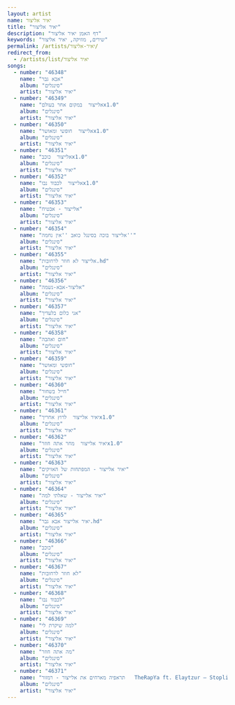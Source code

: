 ```yaml
---
layout: artist
name: יאיר אליצור
title: "יאיר אליצור"
description: "דף האמן יאיר אליצור"
keywords: "שירים, מוזיקה, יאיר אליצור"
permalink: /artists/יאיר-אליצור/
redirect_from:
  - /artists/list/יאיר אליצור
songs:
  - number: "46348"
    name: "אבא גבר"
    album: "סינגלים"
    artist: "יאיר אליצור"
  - number: "46349"
    name: "אלייצור  במקום אחר בעולםx1.0"
    album: "סינגלים"
    artist: "יאיר אליצור"
  - number: "46350"
    name: "אלייצור  חופשי ומאושרx1.0"
    album: "סינגלים"
    artist: "יאיר אליצור"
  - number: "46351"
    name: "אלייצור  כוכבx1.0"
    album: "סינגלים"
    artist: "יאיר אליצור"
  - number: "46352"
    name: "אלייצור  לכבוד נבוx1.0"
    album: "סינגלים"
    artist: "יאיר אליצור"
  - number: "46353"
    name: "אלייצור - אבטיח"
    album: "סינגלים"
    artist: "יאיר אליצור"
  - number: "46354"
    name: "אלייצור בוכה בסינגל כואב ''אין נחמה''"
    album: "סינגלים"
    artist: "יאיר אליצור"
  - number: "46355"
    name: "אלייצור לא חוזר לרחובות.hd"
    album: "סינגלים"
    artist: "יאיר אליצור"
  - number: "46356"
    name: "אליצור-אבא-נשמה"
    album: "סינגלים"
    artist: "יאיר אליצור"
  - number: "46357"
    name: "אני כלום בלעדיך"
    album: "סינגלים"
    artist: "יאיר אליצור"
  - number: "46358"
    name: "חום ואהבה"
    album: "סינגלים"
    artist: "יאיר אליצור"
  - number: "46359"
    name: "חופשי ומאושר"
    album: "סינגלים"
    artist: "יאיר אליצור"
  - number: "46360"
    name: "חייל בשחור"
    album: "סינגלים"
    artist: "יאיר אליצור"
  - number: "46361"
    name: "יאיר אלייצור  לרוץ אחריךx1.0"
    album: "סינגלים"
    artist: "יאיר אליצור"
  - number: "46362"
    name: "יאיר אלייצור  מחר אתה חוזרx1.0"
    album: "סינגלים"
    artist: "יאיר אליצור"
  - number: "46363"
    name: "יאיר אלייצור - המפתחות של האזיקים"
    album: "סינגלים"
    artist: "יאיר אליצור"
  - number: "46364"
    name: "יאיר אלייצור - שאלתי למה"
    album: "סינגלים"
    artist: "יאיר אליצור"
  - number: "46365"
    name: "יאיר אלייצור אבא גבר.hd"
    album: "סינגלים"
    artist: "יאיר אליצור"
  - number: "46366"
    name: "כוכב"
    album: "סינגלים"
    artist: "יאיר אליצור"
  - number: "46367"
    name: "לא חוזר לרחובות"
    album: "סינגלים"
    artist: "יאיר אליצור"
  - number: "46368"
    name: "לכבוד נבו"
    album: "סינגלים"
    artist: "יאיר אליצור"
  - number: "46369"
    name: "למה שיקרת לי"
    album: "סינגלים"
    artist: "יאיר אליצור"
  - number: "46370"
    name: "מה אתה חוזר"
    album: "סינגלים"
    artist: "יאיר אליצור"
  - number: "46371"
    name: "תראפיה מארחים את אלייצור - רמזור   TheRapYa ft. Elaytzur – Stoplight (Prod by. Yona Ben-dov)"
    album: "סינגלים"
    artist: "יאיר אליצור"
---
```


